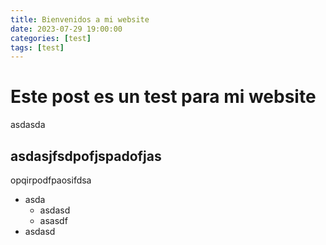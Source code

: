 ```yaml
---
title: Bienvenidos a mi website
date: 2023-07-29 19:00:00
categories: [test]
tags: [test]
---
```


# Este post es un test para mi website
asdasda

## asdasjfsdpofjspadofjas
opqirpodfpaosifdsa

- asda
    - asdasd
    - asasdf
- asdasd